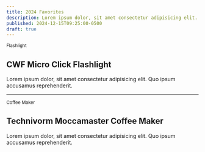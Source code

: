 ```yaml
---
title: 2024 Favorites
description: Lorem ipsum dolor, sit amet consectetur adipisicing elit. Quo ipsum accusamus reprehenderit.
published: 2024-12-15T09:25:00-0500
draft: true
---
```


<small>Flashlight</small>

## CWF Micro Click Flashlight

Lorem ipsum dolor, sit amet consectetur adipisicing elit. Quo ipsum accusamus reprehenderit.

---

<small>Coffee Maker</small>

## Technivorm Moccamaster Coffee Maker

Lorem ipsum dolor, sit amet consectetur adipisicing elit. Quo ipsum accusamus reprehenderit.
